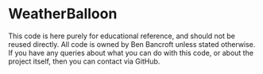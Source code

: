 WeatherBalloon
==============

This code is here purely for educational reference, and should not be reused directly. All code is owned by Ben Bancroft unless stated otherwise. If you have any queries about what you can do with this code, or about the project itself, then you can contact via GitHub.